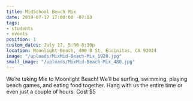 ```yaml
---
title: MidSchool Beach Mix
date: 2019-07-17 17:00:00 -07:00
tags:
- students
- events
position: 1
custom_dates: July 17, 5:00-8:30p
location: Moonlight Beach, 400 B St, Encinitas, CA 92024
image: "/uploads/MixMid-Beach-Mix_1920.jpg"
small_image: "/uploads/MixMid-Beach-Mix_480.jpg"
---
```


We’re taking Mix to Moonlight Beach! We’ll be surfing, swimming, playing beach games, and eating food together. Hang with us the entire time or even just a couple of hours. Cost $5 